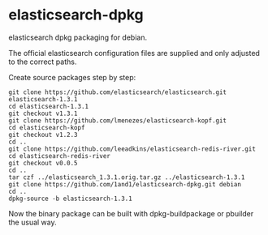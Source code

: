 elasticsearch-dpkg
==================

elasticsearch dpkg packaging for debian.

The official elasticsearch configuration files are supplied and only adjusted to the correct paths.

Create source packages step by step:

```
git clone https://github.com/elasticsearch/elasticsearch.git elasticsearch-1.3.1
cd elasticsearch-1.3.1
git checkout v1.3.1
git clone https://github.com/lmenezes/elasticsearch-kopf.git
cd elasticsearch-kopf
git checkout v1.2.3
cd ..
git clone https://github.com/leeadkins/elasticsearch-redis-river.git
cd elasticsearch-redis-river
git checkout v0.0.5
cd ..
tar czf ../elasticsearch_1.3.1.orig.tar.gz ../elasticsearch-1.3.1
git clone https://github.com/1and1/elasticsearch-dpkg.git debian
cd ..
dpkg-source -b elasticsearch-1.3.1
```

Now the binary package can be built with dpkg-buildpackage or pbuilder the usual way.
